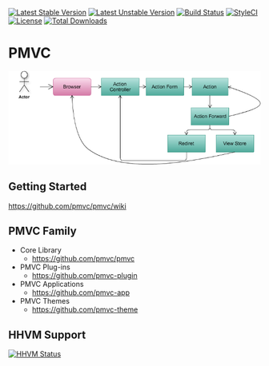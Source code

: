[![Latest Stable Version](https://poser.pugx.org/pmvc/pmvc/v/stable)](https://packagist.org/packages/pmvc/pmvc) 
[![Latest Unstable Version](https://poser.pugx.org/pmvc/pmvc/v/unstable)](https://packagist.org/packages/pmvc/pmvc) 
[![Build Status](https://travis-ci.org/pmvc/pmvc.svg?branch=master)](https://travis-ci.org/pmvc/pmvc)
[![StyleCI](https://styleci.io/repos/34601083/shield)](https://styleci.io/repos/34601083)
[![License](https://poser.pugx.org/pmvc/pmvc/license)](https://packagist.org/packages/pmvc/pmvc)
[![Total Downloads](https://poser.pugx.org/pmvc/pmvc/downloads)](https://packagist.org/packages/pmvc/pmvc) 

PMVC
===============
<img src="https://raw.githubusercontent.com/pmvc/pmvc.github.io/master/flow.png">

## Getting Started
https://github.com/pmvc/pmvc/wiki

## PMVC Family
   * Core Library
      * https://github.com/pmvc/pmvc
   * PMVC Plug-ins
      * https://github.com/pmvc-plugin
   * PMVC Applications
      * https://github.com/pmvc-app
   * PMVC Themes
      * https://github.com/pmvc-theme

##  HHVM Support
[![HHVM Status](http://hhvm.h4cc.de/badge/pmvc/pmvc.svg)](http://hhvm.h4cc.de/package/pmvc/pmvc)

